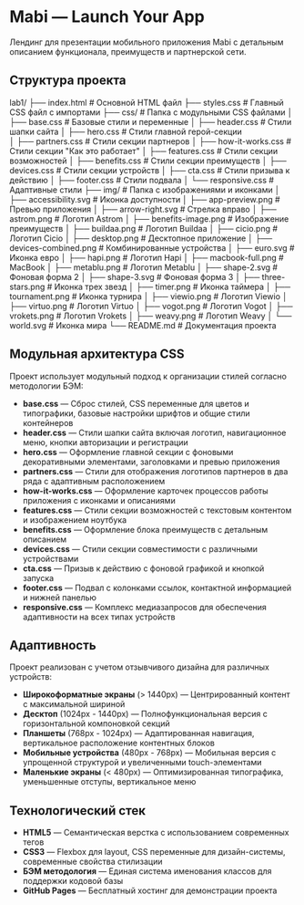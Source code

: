 # Mabi — Launch Your App

Лендинг для презентации мобильного приложения Mabi с детальным описанием функционала, преимуществ и партнерской сети.

## Структура проекта

lab1/
├── index.html                      # Основной HTML файл
├── styles.css                      # Главный CSS файл с импортами
├── css/                            # Папка с модульными CSS файлами
│   ├── base.css                    # Базовые стили и переменные
│   ├── header.css                  # Стили шапки сайта
│   ├── hero.css                    # Стили главной герой-секции  
│   ├── partners.css                # Стили секции партнеров
│   ├── how-it-works.css            # Стили секции "Как это работает"
│   ├── features.css                # Стили секции возможностей
│   ├── benefits.css                # Стили секции преимуществ
│   ├── devices.css                 # Стили секции устройств
│   ├── cta.css                     # Стили призыва к действию
│   ├── footer.css                  # Стили подвала
│   └── responsive.css              # Адаптивные стили
├── img/                            # Папка с изображениями и иконками
│   ├── accessibility.svg           # Иконка доступности
│   ├── app-preview.png             # Превью приложения
│   ├── arrow-right.svg             # Стрелка вправо
│   ├── astrom.png                  # Логотип Astrom
│   ├── benefits-image.png          # Изображение преимуществ
│   ├── buildaa.png                 # Логотип Buildaa
│   ├── cicio.png                   # Логотип Cicio
│   ├── desktop.png                 # Десктопное приложение
│   ├── devices-combined.png        # Комбинированные устройства
│   ├── euro.svg                    # Иконка евро
│   ├── hapi.png                    # Логотип Hapi
│   ├── macbook-full.png            # MacBook
│   ├── metablu.png                 # Логотип Metablu
│   ├── shape-2.svg                 # Фоновая форма 2
│   ├── shape-3.svg                 # Фоновая форма 3
│   ├── three-stars.png             # Иконка трех звезд
│   ├── timer.png                   # Иконка таймера
│   ├── tournament.png              # Иконка турнира
│   ├── viewio.png                  # Логотип Viewio
│   ├── virtuo.png                  # Логотип Virtuo
│   ├── vogot.png                   # Логотип Vogot
│   ├── vrokets.png                 # Логотип Vrokets
│   ├── weavy.png                   # Логотип Weavy
│   └── world.svg                   # Иконка мира
└── README.md                       # Документация проекта


## Модульная архитектура CSS

Проект использует модульный подход к организации стилей согласно методологии БЭМ:

- **base.css** — Сброс стилей, CSS переменные для цветов и типографики, базовые настройки шрифтов и общие стили контейнеров
- **header.css** — Стили шапки сайта включая логотип, навигационное меню, кнопки авторизации и регистрации
- **hero.css** — Оформление главной секции с фоновыми декоративными элементами, заголовками и превью приложения
- **partners.css** — Стили для отображения логотипов партнеров в два ряда с адаптивным расположением
- **how-it-works.css** — Оформление карточек процессов работы приложения с иконками и описаниями
- **features.css** — Стили секции возможностей с текстовым контентом и изображением ноутбука
- **benefits.css** — Оформление блока преимуществ с детальным описанием
- **devices.css** — Стили секции совместимости с различными устройствами
- **cta.css** — Призыв к действию с фоновой графикой и кнопкой запуска
- **footer.css** — Подвал с колонками ссылок, контактной информацией и нижней панелью
- **responsive.css** — Комплекс медиазапросов для обеспечения адаптивности на всех типах устройств

## Адаптивность

Проект реализован с учетом отзывчивого дизайна для различных устройств:

- **Широкоформатные экраны** (> 1440px) — Центрированный контент с максимальной шириной
- **Десктоп** (1024px - 1440px) — Полнофункциональная версия с горизонтальной компоновкой секций
- **Планшеты** (768px - 1024px) — Адаптированная навигация, вертикальное расположение контентных блоков
- **Мобильные устройства** (480px - 768px) — Мобильная версия с упрощенной структурой и увеличенными touch-элементами
- **Маленькие экраны** (< 480px) — Оптимизированная типографика, уменьшенные отступы, вертикальное меню

## Технологический стек

- **HTML5** — Семантическая верстка с использованием современных тегов
- **CSS3** — Flexbox для layout, CSS переменные для дизайн-системы, современные свойства стилизации
- **БЭМ методология** — Единая система именования классов для поддержки кодовой базы
- **GitHub Pages** — Бесплатный хостинг для демонстрации проекта

